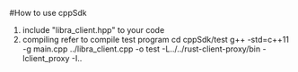 #How to use cppSdk
1. include "libra_client.hpp" to your code
2. compiling refer to compile test program
    cd cppSdk/test
    g++ -std=c++11 -g main.cpp ../libra_client.cpp -o test -L../../rust-client-proxy/bin -lclient_proxy -I..

